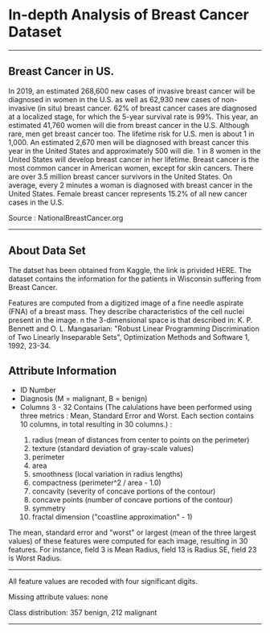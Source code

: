 # In-depth Analysis of Breast Cancer Dataset

<hr>

## Breast Cancer in US.

In 2019, an estimated 268,600 new cases of invasive breast cancer will be diagnosed in women in the U.S. as well as 62,930 new cases of non-invasive (in situ) breast cancer. 62% of breast cancer cases are diagnosed at a localized stage, for which the 5-year survival rate is 99%. This year, an estimated 41,760 women will die from breast cancer in the U.S. Although rare, men get breast cancer too. The lifetime risk for U.S. men is about 1 in 1,000. An estimated 2,670 men will be diagnosed with breast cancer this year in the United States and approximately 500 will die. 1 in 8 women in the United States will develop breast cancer in her lifetime. Breast cancer is the most common cancer in American women, except for skin cancers. There are over 3.5 million breast cancer survivors in the United States. On average, every 2 minutes a woman is diagnosed with breast cancer in the United States. Female breast cancer represents 15.2% of all new cancer cases in the U.S.

Source : <a href="https://www.nationalbreastcancer.org/breast-cancer-facts#:~:text=In%202019%2C%20an%20estimated%20268%2C600,year%20survival%20rate%20is%2099%25." style="text-decoration: none;">NationalBreastCancer.org</a>

<hr>

## About Data Set

The datset has been obtained from Kaggle, the link is privided <a href="https://www.kaggle.com/uciml/breast-cancer-wisconsin-data/version/2" style="text-decoration: none;">HERE</a>. The dataset contains the information for the patients in Wisconsin suffering from Breast Cancer.

Features are computed from a digitized image of a fine needle aspirate (FNA) of a breast mass. They describe characteristics of the cell nuclei present in the image.
n the 3-dimensional space is that described in: K. P. Bennett and O. L. Mangasarian: "Robust Linear Programming Discrimination of Two Linearly Inseparable Sets", Optimization Methods and Software 1, 1992, 23-34.

## Attribute Information

<ul>
    <li>ID Number</li>
    <li>Diagnosis (M = malignant, B = benign)</li>
    <li>Columns 3 - 32 Contains (The calulations have been performed using three metrics : Mean, Standard Error and Worst. Each section contains 10 columns, in total resulting in 30 columns.) : </li>
    <ol>
        <li>radius (mean of distances from center to points on the perimeter)</li>
        <li>texture (standard deviation of gray-scale values)</li>
        <li>perimeter</li>
        <li>area</li>
        <li>smoothness (local variation in radius lengths)</li>
        <li>compactness (perimeter^2 / area - 1.0)</li>
        <li>concavity (severity of concave portions of the contour)</li>
        <li>concave points (number of concave portions of the contour)</li>
        <li>symmetry</li>
        <li>fractal dimension ("coastline approximation" - 1)</li>
    </ol>
    
</ul>

The mean, standard error and "worst" or largest (mean of the three
largest values) of these features were computed for each image,
resulting in 30 features. For instance, field 3 is Mean Radius, field
13 is Radius SE, field 23 is Worst Radius.

<hr>

All feature values are recoded with four significant digits.

Missing attribute values: none

Class distribution: 357 benign, 212 malignant

<hr>
